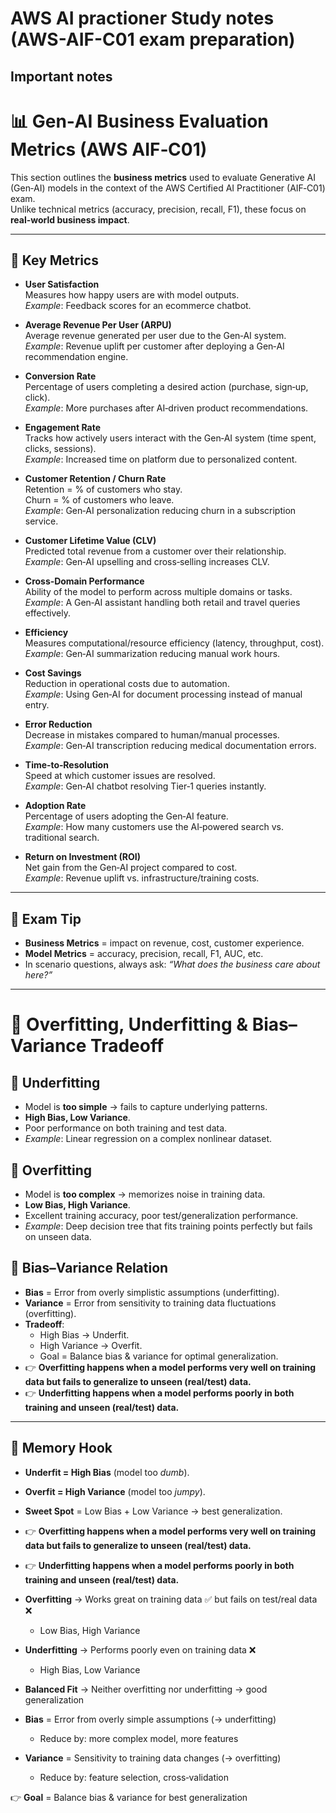 # AWS AI practioner Study notes (AWS-AIF-C01 exam preparation)

## Important notes


# 📊 Gen‑AI Business Evaluation Metrics (AWS AIF‑C01)

This section outlines the **business metrics** used to evaluate Generative AI (Gen‑AI) models in the context of the AWS Certified AI Practitioner (AIF‑C01) exam.  
Unlike technical metrics (accuracy, precision, recall, F1), these focus on **real-world business impact**.

---

## 🔑 Key Metrics

- **User Satisfaction**  
  Measures how happy users are with model outputs.  
  *Example*: Feedback scores for an ecommerce chatbot.

- **Average Revenue Per User (ARPU)**  
  Average revenue generated per user due to the Gen‑AI system.  
  *Example*: Revenue uplift per customer after deploying a Gen‑AI recommendation engine.

- **Conversion Rate**  
  Percentage of users completing a desired action (purchase, sign‑up, click).  
  *Example*: More purchases after AI‑driven product recommendations.

- **Engagement Rate**  
  Tracks how actively users interact with the Gen‑AI system (time spent, clicks, sessions).  
  *Example*: Increased time on platform due to personalized content.

- **Customer Retention / Churn Rate**  
  Retention = % of customers who stay.  
  Churn = % of customers who leave.  
  *Example*: Gen‑AI personalization reducing churn in a subscription service.

- **Customer Lifetime Value (CLV)**  
  Predicted total revenue from a customer over their relationship.  
  *Example*: Gen‑AI upselling and cross‑selling increases CLV.

- **Cross‑Domain Performance**  
  Ability of the model to perform across multiple domains or tasks.  
  *Example*: A Gen‑AI assistant handling both retail and travel queries effectively.

- **Efficiency**  
  Measures computational/resource efficiency (latency, throughput, cost).  
  *Example*: Gen‑AI summarization reducing manual work hours.

- **Cost Savings**  
  Reduction in operational costs due to automation.  
  *Example*: Using Gen‑AI for document processing instead of manual entry.

- **Error Reduction**  
  Decrease in mistakes compared to human/manual processes.  
  *Example*: Gen‑AI transcription reducing medical documentation errors.

- **Time‑to‑Resolution**  
  Speed at which customer issues are resolved.  
  *Example*: Gen‑AI chatbot resolving Tier‑1 queries instantly.

- **Adoption Rate**  
  Percentage of users adopting the Gen‑AI feature.  
  *Example*: How many customers use the AI‑powered search vs. traditional search.

- **Return on Investment (ROI)**  
  Net gain from the Gen‑AI project compared to cost.  
  *Example*: Revenue uplift vs. infrastructure/training costs.

---

## 🧠 Exam Tip
- **Business Metrics** = impact on revenue, cost, customer experience.  
- **Model Metrics** = accuracy, precision, recall, F1, AUC, etc.  
- In scenario questions, always ask: *“What does the business care about here?”*

---


# 🎯 Overfitting, Underfitting & Bias–Variance Tradeoff

## 🔹 Underfitting
- Model is **too simple** → fails to capture underlying patterns.
- **High Bias, Low Variance**.
- Poor performance on both training and test data.
- *Example*: Linear regression on a complex nonlinear dataset.

## 🔹 Overfitting
- Model is **too complex** → memorizes noise in training data.
- **Low Bias, High Variance**.
- Excellent training accuracy, poor test/generalization performance.
- *Example*: Deep decision tree that fits training points perfectly but fails on unseen data.

## 🔹 Bias–Variance Relation
- **Bias** = Error from overly simplistic assumptions (underfitting).
- **Variance** = Error from sensitivity to training data fluctuations (overfitting).
- **Tradeoff**:
  - High Bias → Underfit.
  - High Variance → Overfit.
  - Goal = Balance bias & variance for optimal generalization.
- 👉 **Overfitting happens when a model performs very well on training data but fails to generalize to unseen (real/test) data.**
- 👉 **Underfitting happens when a model performs poorly in both training and unseen (real/test) data.**

---

## 🧠 Memory Hook
- **Underfit = High Bias** (model too *dumb*).
- **Overfit = High Variance** (model too *jumpy*).
- **Sweet Spot** = Low Bias + Low Variance → best generalization.
- 👉 **Overfitting happens when a model performs very well on training data but fails to generalize to unseen (real/test) data.**
- 👉 **Underfitting happens when a model performs poorly in both training and unseen (real/test) data.**

- **Overfitting** → Works great on training data ✅ but fails on test/real data ❌  
  - Low Bias, High Variance  

- **Underfitting** → Performs poorly even on training data ❌  
  - High Bias, Low Variance  

- **Balanced Fit** → Neither overfitting nor underfitting → good generalization  

- **Bias** = Error from overly simple assumptions (→ underfitting)  
  - Reduce by: more complex model, more features  

- **Variance** = Sensitivity to training data changes (→ overfitting)  
  - Reduce by: feature selection, cross‑validation  

👉 **Goal** = Balance bias & variance for best generalization



